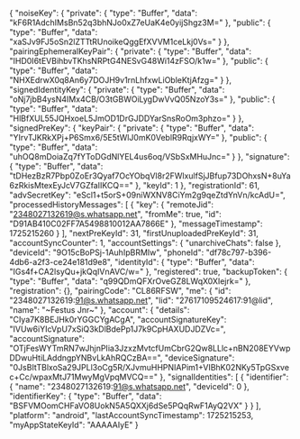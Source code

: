{
   "noiseKey": {
      "private": {
         "type": "Buffer",
         "data": "kF6R1AdchIMsBn52q3bhNJo0xZ7eUaK4e0yijShgz3M="
      },
      "public": {
         "type": "Buffer",
         "data": "xaSJv9FJ5oSn2lZTTtRUnoikeQggEfXVVM1ceLkj0Vs="
      }
   },
   "pairingEphemeralKeyPair": {
      "private": {
         "type": "Buffer",
         "data": "IHD0I6tEVBihbvTKhsNRPtG4NESvG48Wi14zFSO/k1w="
      },
      "public": {
         "type": "Buffer",
         "data": "NHXEdrwX0q8An6y7DOJH9v1rnLhfxwLiObleKtjAfzg="
      }
   },
   "signedIdentityKey": {
      "private": {
         "type": "Buffer",
         "data": "oNj7jbB4ysN4IMx4CB/O3tGBWOiLygDwVvQ05NzoY3s="
      },
      "public": {
         "type": "Buffer",
         "data": "HlBfXUL55JQHxoeL5JmOD1DrGJDDYarSnsRoOm3phzo="
      }
   },
   "signedPreKey": {
      "keyPair": {
         "private": {
            "type": "Buffer",
            "data": "YIrvTJKRkXPj+P6Smx6/5E5tWlJ0mK0VeblR9RqjxWY="
         },
         "public": {
            "type": "Buffer",
            "data": "uhOQ8mDoiaZq7fYToDGdNlYEL4us6oq/VSbSxMHuJnc="
         }
      },
      "signature": {
         "type": "Buffer",
         "data": "tDHezBzR7Pbp0ZoEr3Qyaf7OcYObqVl8r2FWlxulfSjJBfup73DOhxsN+8uYa6zRkisMtexEyJcV7GZfaIIKCQ=="
      },
      "keyId": 1
   },
   "registrationId": 61,
   "advSecretKey": "eScl1+t5orS+09niWXNV8CiYm2g9qeZtdYnVn/kcAdU=",
   "processedHistoryMessages": [
      {
         "key": {
            "remoteJid": "2348027132619@s.whatsapp.net",
            "fromMe": true,
            "id": "D91AB410C02FF7A5498810012AA7866E"
         },
         "messageTimestamp": 1725215260
      }
   ],
   "nextPreKeyId": 31,
   "firstUnuploadedPreKeyId": 31,
   "accountSyncCounter": 1,
   "accountSettings": {
      "unarchiveChats": false
   },
   "deviceId": "9O15cBoPSj-1AuhIpBRMIw",
   "phoneId": "df78c797-b396-4db6-a2f3-ce24e181d9e8",
   "identityId": {
      "type": "Buffer",
      "data": "IGs4f+CA2lsyQu+jkQqIVnAVC/w="
   },
   "registered": true,
   "backupToken": {
      "type": "Buffer",
      "data": "q99QDmQFXrOveGZ8LWqX0XIejrk="
   },
   "registration": {},
   "pairingCode": "CL86RFSW",
   "me": {
      "id": "2348027132619:91@s.whatsapp.net",
      "lid": "27617109524617:91@lid",
      "name": "~Festus Jnr~"
   },
   "account": {
      "details": "CIya7K8BEJHk0rYGGCYgACgA",
      "accountSignatureKey": "IVUw6iYIcVpU7xSiQ3kDlBdePp1J7k9CpHAXUDJDZVc=",
      "accountSignature": "OTjFesWYTmRN7wJhjnPIia3JzxzMvtcfUmCbrG2Qw8LLlc+nBN208EYVwpDDwuHtiLAddngpYNBvLkAhRQCzBA==",
      "deviceSignature": "0JsBItTBlxoSa29JPLl3oCg5R/XJvmuHHPNIAPim1+VIBhK02NKy5TpGSxvec+Cc/wpaxMtJ71MwyMgVpqMVCQ=="
   },
   "signalIdentities": [
      {
         "identifier": {
            "name": "2348027132619:91@s.whatsapp.net",
            "deviceId": 0
         },
         "identifierKey": {
            "type": "Buffer",
            "data": "BSFVMOomCHFaVO8UokN5A5QXXj6dSe5PQqRwF1AyQ2VX"
         }
      }
   ],
   "platform": "android",
   "lastAccountSyncTimestamp": 1725215253,
   "myAppStateKeyId": "AAAAAIyE"
}
